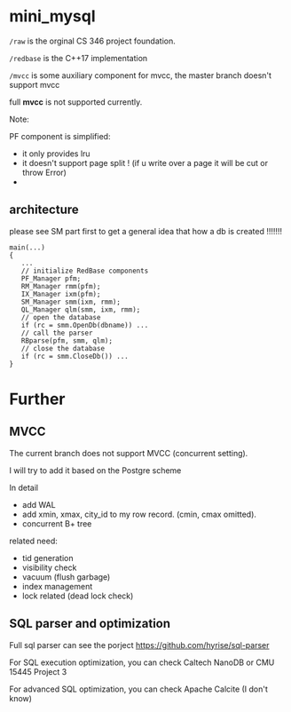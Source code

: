 # mini_mysql

`/raw` is the orginal CS 346 project foundation.

`/redbase` is the C++17 implementation 

`/mvcc` is some auxiliary component for mvcc, the master branch doesn't support mvcc

full __mvcc__ is not supported currently.

Note:

PF component is simplified:
- it only provides lru
- it doesn't support page split ! (if u write over a page it will be cut or throw Error)
- 

## architecture

please see SM part first to get a general idea that how a db is created !!!!!!!

```
main(...)
{
   ...
   // initialize RedBase components
   PF_Manager pfm;
   RM_Manager rmm(pfm);
   IX_Manager ixm(pfm);
   SM_Manager smm(ixm, rmm);
   QL_Manager qlm(smm, ixm, rmm);
   // open the database
   if (rc = smm.OpenDb(dbname)) ...
   // call the parser
   RBparse(pfm, smm, qlm);
   // close the database
   if (rc = smm.CloseDb()) ...
}
```

# Further 

## MVCC
The current branch does not support MVCC (concurrent setting).

I will try to add it based on the Postgre scheme 

In detail
- add WAL 
- add xmin, xmax, city_id to my row record. (cmin, cmax omitted).
- concurrent B+ tree

related need:
- tid generation
- visibility check
- vacuum (flush garbage)
- index management
- lock related (dead lock check)

## SQL parser and optimization

Full sql parser can see the porject https://github.com/hyrise/sql-parser

For SQL execution optimization, you can check Caltech NanoDB or CMU 15445 Project 3

For advanced SQL optimization, you can check Apache Calcite (I don't know)
